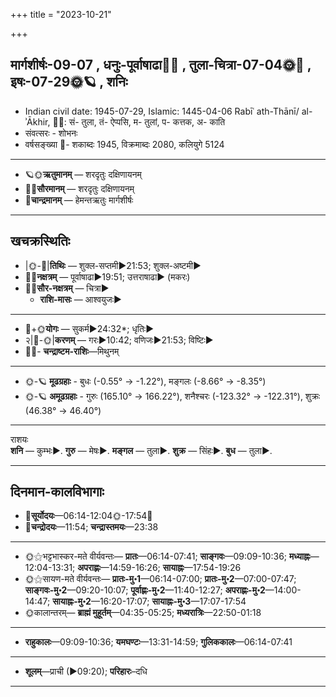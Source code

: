 +++
title = "2023-10-21"

+++
## मार्गशीर्षः-09-07  ,  धनुः-पूर्वाषाढा🌛🌌  ,  तुला-चित्रा-07-04🌞🌌  ,  इषः-07-29🌞🪐  ,  शनिः
- Indian civil date: 1945-07-29, Islamic: 1445-04-06 Rabīʿ ath-Thānī/ al-ʾĀkhir, 🌌🌞: सं- तुला, तं- ऐप्पसि, म- तुलां, प- कत्तक, अ- काति
- संवत्सरः - शोभनः
- वर्षसङ्ख्या 🌛- शकाब्दः 1945, विक्रमाब्दः 2080, कलियुगे 5124
___________________
- 🪐🌞**ऋतुमानम्** — शरदृतुः दक्षिणायनम्
- 🌌🌞**सौरमानम्** — शरदृतुः दक्षिणायनम्
- 🌛**चान्द्रमानम्** — हेमन्तऋतुः मार्गशीर्षः
___________________


## खचक्रस्थितिः
- |🌞-🌛|**तिथिः** — शुक्ल-सप्तमी►21:53; शुक्ल-अष्टमी►  
- 🌌🌛**नक्षत्रम्** — पूर्वाषाढा►19:51; उत्तराषाढा► (मकरः)  
- 🌌🌞**सौर-नक्षत्रम्** — चित्रा►  
  - **राशि-मासः** — आश्वयुजः► 
___________________
- 🌛+🌞**योगः** — सुकर्म►24:32*; धृतिः►  
- २|🌛-🌞|**करणम्** — गरः►10:42; वणिजः►21:53; विष्टिः►  
- 🌌🌛- **चन्द्राष्टम-राशिः**—मिथुनम्  
___________________
- 🌞-🪐 **मूढग्रहाः** - बुधः (-0.55° → -1.22°), मङ्गलः (-8.66° → -8.35°)
- 🌞-🪐 **अमूढग्रहाः** - गुरुः (165.10° → 166.22°), शनैश्चरः (-123.32° → -122.31°), शुक्रः (46.38° → 46.40°)
___________________
राशयः  
**शनि** — कुम्भः►. **गुरु** — मेषः►. **मङ्गल** — तुला►. **शुक्र** — सिंहः►. **बुध** — तुला►. 
___________________


## दिनमान-कालविभागाः
- 🌅**सूर्योदयः**—06:14-12:04🌞️-17:54🌇  
- 🌛**चन्द्रोदयः**—11:54; **चन्द्रास्तमयः**—23:38  
___________________
- 🌞⚝भट्टभास्कर-मते वीर्यवन्तः— **प्रातः**—06:14-07:41; **साङ्गवः**—09:09-10:36; **मध्याह्नः**—12:04-13:31; **अपराह्णः**—14:59-16:26; **सायाह्नः**—17:54-19:26  
- 🌞⚝सायण-मते वीर्यवन्तः— **प्रातः-मु॰1**—06:14-07:00; **प्रातः-मु॰2**—07:00-07:47; **साङ्गवः-मु॰2**—09:20-10:07; **पूर्वाह्णः-मु॰2**—11:40-12:27; **अपराह्णः-मु॰2**—14:00-14:47; **सायाह्नः-मु॰2**—16:20-17:07; **सायाह्नः-मु॰3**—17:07-17:54  
- 🌞कालान्तरम्— **ब्राह्मं मुहूर्तम्**—04:35-05:25; **मध्यरात्रिः**—22:50-01:18  
___________________
- **राहुकालः**—09:09-10:36; **यमघण्टः**—13:31-14:59; **गुलिककालः**—06:14-07:41  
___________________
- **शूलम्**—प्राची (►09:20); **परिहारः**–दधि  
___________________
